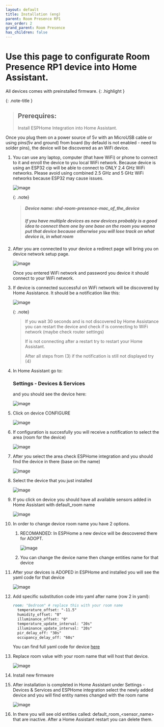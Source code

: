 ```yaml
---
layout: default
title: Installation (eng)
parent: Room Presence RP1
nav_order: 2
grand_parent: Room Presence
has_children: false
---
```


# Use this page to configurate Room Presence RP1 device into Home Assistant.

All devices comes with preinstalled firmware.
{: .highlight }

{: .note-title }
> ## Prerequires:
>
> Install ESPHome Integration into Home Assistant.

Once you plug them on a power source of 5v with an MicroUSB cable or using pins(5v and ground) from board (by defauld is not enabled - need to solder pins), the device will be discovered as an WiFi device.

1. You can use any laptop, computer (that have WiFi) or phone to connect to it and enroll the device to you local WiFi network.
Because device is using an ESP32 cip will be able to connect to ONLY 2.4 GHz WiFi networks. 
Please avoid using combined 2.5 GHz and 5 GHz WiFi networks because ESP32 may cause issues.

	![image](/docs/room_presence/rp1/images/installation/device_wifi.png)

	{: .note}
	> ##### Device name: shd-room-presence-mac_of_the_device
	> ##### If you have multiple devices as new devices probably is a good idea to connect them one by one base on the room you wanna put that device because otherwise you will lose track on what device is, in what room 

2. After you are connected to your device a redirect page will bring you on device network setup page.

	![image](/docs/room_presence/rp1/images/installation/device_wifi_selection.png)

	Once you entered WiFi network and password you device it should connect to your WiFi network.

3. If device is connected successful on WiFi network will be discovered by Home Assistance. 
	It should be a notification like this:
	
	![image](/docs/room_presence/rp1/images/installation/ha_notification.png)

	{: .note}
	> If you wait 30 seconds and is not discovered by Home Assistance you can restart the device and check if is connecting to WiFi network (maybe check router settings)
	> 
	> If is not connecting after a restart try to restart your Home Assistant.
	> 
	> After all steps from (3) if the notification is still not displayed try (4)

4. In Home Assistant go to: 
	### Settings - Devices & Services 
	and you should see the device here:

	![image](/docs/room_presence/rp1/images/installation/devices_list.png)

5. Click on device CONFIGURE
	
	![image](/docs/room_presence/rp1/images/installation/configuration_confirmation.png)

6. If configuration is succesfully you will receive a notification to select the area (room for the device)

	![image](/docs/room_presence/rp1/images/installation/configuration_area.png)

7. After you select the area check ESPHome integration and you should find the device in there (base on the name)
	
	![image](/docs/room_presence/rp1/images/installation/esphome_devices.png)

8. Select the device that you just installed

	![image](/docs/room_presence/rp1/images/installation/device_entities.png)

9. If you click on device you should have all available sensors added in Home Assistant with default_room name
	
	![image](/docs/room_presence/rp1/images/installation/device_sensors.png)

8. In order to change device room name you have 2 options.
	
	1. RECOMANDED: In ESPHome a new device will be descovered there for ADOPT.
		
		![image](/docs/room_presence/rp1/images/installation/adopt_device.png)
	
	2. You can change the device name then change entities name for that device
		
	
9. After your devices is ADOPED in ESPHome and installed you will see the yaml code for that device
	
	![image](/docs/room_presence/rp1/images/installation/default_yaml.png)

10. Add specific substitution code into yaml after name (row 2 in yaml):
	
	````markdown 
	room: "Bedroom" # replace this with your room name
	  temperature_offset: "-11.5"
	  humidity_offset: "0"
	  illuminance_offset: "0"
	  temperature_update_interval: "20s"
	  illuminance_update_interval: "20s"
	  pir_delay_off: "30s"
	  occupancy_delay_off: "60s"
	```` 
	You can find full yaml code for device [here](https://github.com/smarthomedesign/room_presence/blob/main/room_presence.yaml)

11. Replace room value with your room name that will host that device.

	![image](/docs/room_presence/rp1/images/installation/yaml_with_offsets.png)

12. Install new firmware

13. After installation is completed in Home Assistant under 
	Settings - Devices & Services and ESPHome integration select the newly added device and you will find entity names changed with the room name
	
	![image](/docs/room_presence/rp1/images/installation/doubled_sensors.png)

14. In there you will see old entities called: default_room_<sensor_name> that are inactive. 
	After a Home Assistant restart you can delete them.
